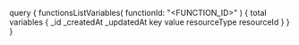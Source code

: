 query {
    functionsListVariables(
        functionId: "<FUNCTION_ID>"
    ) {
        total
        variables {
            _id
            _createdAt
            _updatedAt
            key
            value
            resourceType
            resourceId
        }
    }
}
